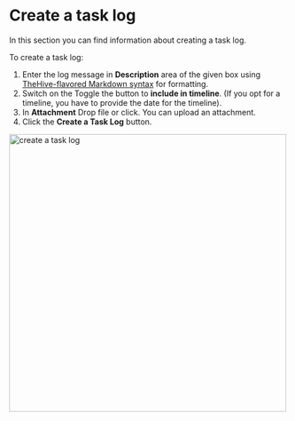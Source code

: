 # Create a task log

In this section you can find information about creating a task log.

To  create a task log: 

1. Enter the log message in **Description** area of the given box using [TheHive-flavored Markdown syntax](../../../thehive-flavored-markdown.md) for formatting.
1. Switch on the Toggle the button to **include in timeline**. (If you opt for a timeline, you have to provide the date for the timeline).
1. In **Attachment** Drop file or click. You can upload an attachment. 
1. Click the **Create a Task Log** button. 

<img src="/thehive/images/user-guides/analyst-corner/tasks/preview-task-details/create-a-task-log.png" alt="create a task log" width="500" height="500"/>

